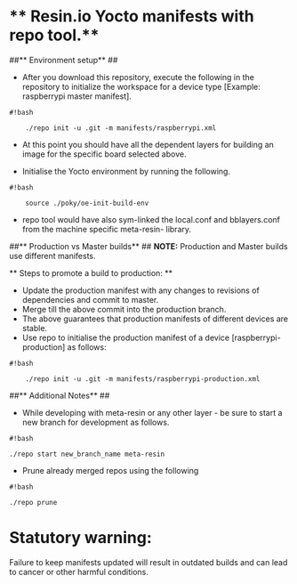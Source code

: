 # ** Resin.io Yocto manifests with repo tool.** #

##** Environment setup** ##

* After you download this repository, execute the following in the repository to initialize the workspace for a device type [Example: raspberrypi master manifest].	
```
#!bash
    
    ./repo init -u .git -m manifests/raspberrypi.xml
```
* At this point you should have all the dependent layers for building an image for the specific board selected above. 

* Initialise the Yocto environment by running the following.
```
#!bash
    
    source ./poky/oe-init-build-env
```
* repo tool would have also sym-linked the local.conf and bblayers.conf from the machine specific meta-resin-<device> library.

##** Production vs Master builds** ##
**NOTE:** Production and Master builds use different manifests.

** Steps to promote a build to production: **

* Update the production manifest with any changes to revisions of dependencies and commit to master.
* Merge till the above commit into the production branch.
* The above guarantees that production manifests of different devices are stable.
* Use repo to initialise the production manifest of a device [raspberrypi-production] as follows:
```
#!bash
    
    ./repo init -u .git -m manifests/raspberrypi-production.xml
```

##** Additional Notes** ##
* While developing with meta-resin or any other layer - be sure to start a new branch for development as follows.
```
#!bash

./repo start new_branch_name meta-resin
```
* Prune already merged repos using the following
```
#!bash

./repo prune
```
# **Statutory warning:** #
Failure to keep manifests updated will result in outdated builds and can lead to cancer or other harmful conditions.